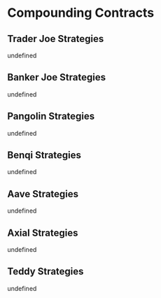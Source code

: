 # Compounding Contracts

## Trader Joe Strategies

undefined

## Banker Joe Strategies

undefined

## Pangolin Strategies

undefined

## Benqi Strategies

undefined

## Aave Strategies

undefined

## Axial Strategies

undefined

## Teddy Strategies

undefined


